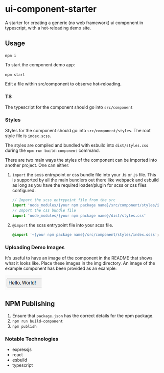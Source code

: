 # ui-component-starter

A starter for creating a generic (no web framework) ui component in typescript, with a hot-reloading demo site.

## Usage

`npm i`

To start the component demo app:

`npm start`

Edit a file within src/component to observe hot-reloading.

### TS
The typescript for the component should go into `src/component`

### Styles

Styles for the component should go into `src/component/styles`. The root style file is `index.scss`.

The styles are compiled and bundled with esbuild into `dist/styles.css` during the `npm run build-component` command.

There are two main ways the styles of the component can be imported into another project. One can either:

1. `import` the scss entrypoint or css bundle file into your .ts or .js file. This is supported by all the main bundlers out there like webpack and esbuild as long as you have the required loader/plugin for scss or css files configured.
    ```typescript
    // Import the scss entrypoint file from the src
    import 'node_modules/{your npm package name}/src/component/styles/index.scss'
    // Import the css bundle file
    import 'node_modules/{your npm package name}/dist/styles.css'
    ```
2. `@import` the scss entrypoint file into your scss file.
    ```scss
    @import '~{your npm package name}/src/component/styles/index.scss';
    ```

### Uploading Demo Images

It's useful to have an image of the component in the README that shows what it looks like. Place these images in the img directory. An image of the example component has been provided as an example:

![sc1](img/sc1.png)

## NPM Publishing

1. Ensure that `package.json` has the correct details for the npm package.
2. `npm run build-component`
3. `npm publish`

### Notable Technologies

* expressjs
* react
* esbuild
* typescript
